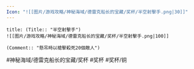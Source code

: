 ```yaml
---
Icon: "![[图片/游戏攻略/神秘海域/德雷克船长的宝藏/奖杯/半空射擊手.png|30]]"
---
```

```ad-common-bronze-trophy
title: (Title:: "半空射擊手")
![[图片/游戏攻略/神秘海域/德雷克船长的宝藏/奖杯/半空射擊手.png|100]]

(Comment:: "懸吊時以槍擊殺死20個敵人")
```

#神秘海域/德雷克船长的宝藏/奖杯 #奖杯 #奖杯/铜
